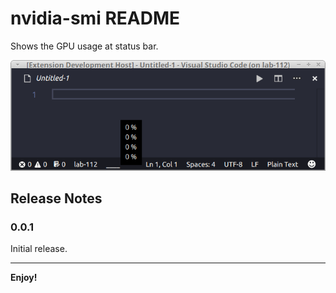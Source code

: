 # nvidia-smi README

Shows the GPU usage at status bar.

![nvidia-smi GPU stats shown](images/nvidia-smi.png)

## Release Notes

### 0.0.1

Initial release.

-----------------------------------------------------------------------------------------------------------

**Enjoy!**
